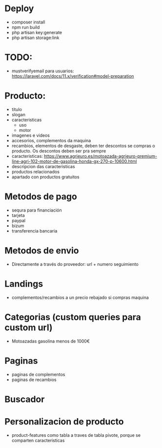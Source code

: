 # Deploy
 - composer install
 - npm run build
 - php artisan key:generate
 - php artisan storage:link

 # TODO:
  - mustverifyemail para usuarios: https://laravel.com/docs/11.x/verification#model-preparation

 # Producto:
   - titulo
   - slogan
   - caracteristicas
     - uso
     - motor
   - imagenes e videos
   - accesorios, complementos da maquina
   - recambios, elementos de desgaste, deben ter descontos se compras o producto. Os descontos deben ser pra sempre
   - caracteristicas: https://www.agrieuro.es/motoazada-agrieuro-premium-line-agri-102-motor-de-gasolina-honda-gx-270-p-10600.html
   - descripcion das caracteristicas
   - productos relacionados
   - apartado con productos gratuitos

  # Metodos de pago
  - sequra para financiación
  - tarjeta
  - paypal
  - bizum
  - transferencia bancaria

  # Metodos de envio
  - Directamente a través do proveedor: url + numero seguimiento

  # Landings
  - complementos/recambios a un precio rebajado si compras maquina

  # Categorias (custom queries para custom url)
   - Motoazadas gasolina menos de 1000€

  # Paginas
   - paginas de complementos
   - paginas de recambios

  # Buscador

  # Personalizacion de producto
   - product-features como tabla a traves de tabla pivote, porque se comparten caracteristicas
